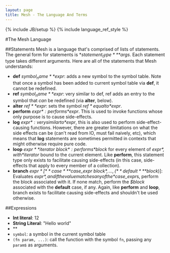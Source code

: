 ```yaml
---
layout: page
title: Mesh - The Language And Terms
---
```

{% include JB/setup %}
{% include language_ref_style %}

#The Mesh Language

##Statements
Mesh is a language that's comprised of lists of statements. The general form for statements is **$statement_type** *$args*. Each statement type takes different arguments. Here are all of the statements that Mesh understands:

- **def** *$symbol_name* *$expr*: adds a new symbol to the symbol table. Note that once a symbol has been added to current symbol table via **def**, it cannot be redefined.
- **ref** *$symbol_name* *$expr*: very similar to def, ref adds an entry to the symbol that *can* be redefined (via **alter**, below).
- **alter** *$ref* *$expr*: sets the symbol *$ref* equal to *$expr*. 
- **perform** *$expr*: performs *$expr*. This is used to invoke functions whose only purpose is to cause side-effects.
- **log** *$expr*: very similar to *$expr*, this is also used to perform side-effect-causing functions. However, there are greater limitations on what the side effects can be (can't read from IO, must fail naively, etc), which means that **log** statements are sometimes permitted in contexts that might otherwise require pure code.
- **loop** *$expr* *$iterator* *$block*: performs *$block* for every element of *$expr*, with *$iterator* bound to the current element. Like **perform**, this statement type only exists to facilitate causing side-effects (in this case, side-effects that apply to every member of a collection). 
- **branch** *$expr* [**case** *$case_expr* *$block*, ..., (**default** *$block*)]: Evaluates *$expr*, and if the value matches any of the *$case_expr*s, perform the block associated with it. If none match, perform the *$block* associated with the **default** case, if any. Again, like **perform** and **loop**, branch exists to facilitate causing side-effects and shouldn't be used otherwise.

##Expressions

- **Int literal**: 12
- **String Literal**: "Hello world"
- **
- ```symbol```: a symbol in the current symbol table
- ```(fn param, ...)```: call the function with the symbol ```fn```, passing any ```param```s as arguments.